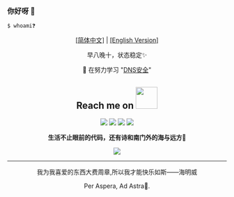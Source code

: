 ### 你好呀 👋 

```bash
$ whoami❓
```
<div align = "center">

[[简体中文]](README.md) | [[English Version]](./Lan/EN/README.md)



早八晚十，状态稳定✨

 🌱 在努力学习 "[DNS安全](https://en.wikipedia.org/wiki/Domain_Name_System)"
</div>

<h2 align="center">Reach me on <img src="https://media.giphy.com/media/mGcNjsfWAjY5AEZNw6/giphy.gif" width="50"></h2>
<p align="center">
<img src="https://img.shields.io/badge/-个人主页-8080ff?style=flat-square&logo=github&logoColor=white&link=https://tochusc.github.io/" />
<img src="https://img.shields.io/badge/-Gmail:4spera-c14438?style=flat-square&logo=Gmail&logoColor=white&link=mailto:tochsus@163.com" />
<img src="https://img.shields.io/badge/-4stra-grey?style=flat-square&logo=x&logoColor=white&link=https://x.com/xu_zu_yao" />
<img src="https://img.shields.io/badge/-小鱼小鱼快快游02-blue?style=flat-square&logo=bilibili&logoColor=white&link=https://space.bilibili.com/10478211" />


<div align = "center">
  
   **生活不止眼前的代码，还有诗和南门外的海与远方**🌈

  <img src="https://media.giphy.com/media/xqklsTVVXhPa/giphy.gif"/>
</div> 

<!-- 
<h2 align="center">Je travaille beaucoup ici a l'universite <img src="https://media.giphy.com/media/WUlplcMpOCEmTGBtBW/giphy.gif" width="50"></h2>


<p align="center">
  <img height="180em" src="https://github-readme-stats-eight-theta.vercel.app/api?username=TochusC&show_icons=true&include_all_commits=true&count_private=true"/>
  <img height="180em" src="https://github-readme-streak-stats.herokuapp.com/?user=TochusC&show_icons=true&locale=en&layout=compact&line_height=0"/>
</p> -->

---

<div align="center">
我为我喜爱的东西大费周章,所以我才能快乐如斯——海明威

Per Aspera, Ad Astra🌟.
</div>
